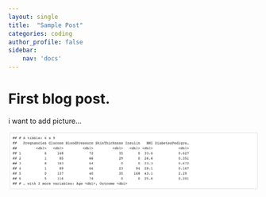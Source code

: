 ```yaml
---
layout: single
title:  "Sample Post"
categories: coding
author_profile: false
sidebar:
    nav: 'docs'
---
```


# First blog post.

i want to add picture...

![diabetes1](.images/diabetes1-7289298.png)
